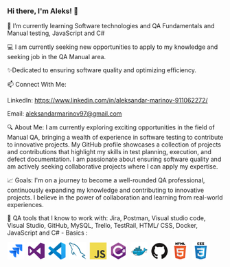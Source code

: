 ### Hi there, I'm Aleks! 👋

🌱 I’m currently learning Software technologies and QA Fundamentals and Manual testing, JavaScript and C# 

💻 I am currently seeking new opportunities to apply to my knowledge and seeking job in the QA Manual area.

✨Dedicated to ensuring software quality and optimizing efficiency.

📫 Connect With Me:

LinkedIn: https://www.linkedin.com/in/aleksandar-marinov-911062272/

Email: aleksandarmarinov97@gmail.com

🔍 About Me: I am currently exploring exciting opportunities in the field of Manual QA, bringing a wealth of experience in software testing to contribute to innovative projects. My GitHub profile showcases a collection of projects and contributions that highlight my skills in test planning, execution, and defect documentation. I am passionate about ensuring software quality and am actively seeking collaborative projects where I can apply my expertise.

📈 Goals: I'm on a journey to become a well-rounded QA professional, continuously expanding my knowledge and contributing to innovative projects. I believe in the power of collaboration and learning from real-world experiences.
 
🌱 QA tools that I know to work with: Jira, Postman, Visual studio code, Visual Studio, GitHub, MySQL, Trello, TestRail, HTML/ CSS, Docker, JavaScript and C# - Basics :
<div>
  <img src="https://github.com/devicons/devicon/blob/master/icons/jira/jira-original.svg" title="React" alt="React" width="40" height="40"/>&nbsp;
  <img src="https://github.com/devicons/devicon/blob/master/icons/visualstudio/visualstudio-plain.svg" title="SF" alt="sf" width="40" height="40"/>&nbsp;
  <img src="https://github.com/devicons/devicon/blob/master/icons/vscode/vscode-original.svg" title="Python" alt="Py" width="40" height="40"/>&nbsp;
   <img src="https://github.com/devicons/devicon/blob/master/icons/mysql/mysql-plain.svg" title="JQuery" alt="JQuery" width="40" height="40"/>&nbsp;
  <img src="https://github.com/devicons/devicon/blob/master/icons/javascript/javascript-original.svg" title="R" alt="R" width="40" height="40"/>&nbsp;
  <img src="https://github.com/devicons/devicon/blob/v2.14.0/icons/csharp/csharp-original.svg" title="R" alt="R" width="40" height="40"/>&nbsp;
  <img src="https://github.com/devicons/devicon/blob/master/icons/docker/docker-original.svg" title="D3" alt="D3" width="40" height="40"/>&nbsp;
  <img src="https://github.com/devicons/devicon/blob/master/icons/github/github-original.svg" title="D3" alt="D3" width="40" height="40"/>&nbsp;
  <img src="https://github.com/devicons/devicon/blob/master/icons/html5/html5-original-wordmark.svg" title="D3" alt="D3" width="40" height="40"/>&nbsp;
  <img src="https://github.com/devicons/devicon/blob/master/icons/css3/css3-original-wordmark.svg" title="D3" alt="D3" width="40" height="40"/>&nbsp;
 
<div>
<!--
**Aleksmarinov/Aleksmarinov** is a ✨ _special_ ✨ repository because its `README.md` (this file) appears on your GitHub profile.

Here are some ideas to get you started:

- 🔭 I’m currently working on ...
- 🌱 I’m currently learning Software technologies and QA Fundamentals and Manual testing, JavaScript and C# 
- 👯 I’m looking to collaborate on ...
- 🤔 I’m looking for help with ...
- 💬 Ask me about ...
- 📫 How to reach me: ...
- 😄 Pronouns: ...
- ⚡ Fun fact: ...
-->
